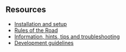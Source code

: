 ## Resources

* [Installation and setup](install.md)
* [Rules of the Road](rules_of_the_road.md)
* [Information, hints, tips and troubleshooting](troubleshooting.md)
* [Development guidelines](development.md)
